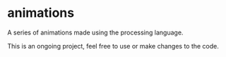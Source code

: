 # animations
A series of animations made using the processing language. 

This is an ongoing project, feel free to use or make changes to the code.
